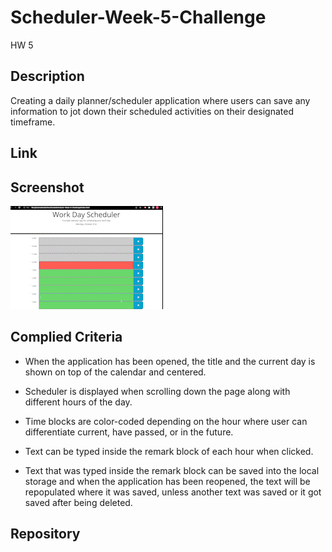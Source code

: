 # Scheduler-Week-5-Challenge 

HW 5
## Description

Creating a daily planner/scheduler application where users can save any information to jot down their scheduled activities on their designated timeframe. 
## Link

## Screenshot

![Work Day Scheduler Gif](assets/images/Scheduler.gif)
## Complied Criteria

* When the application has been opened, the title and the current day is shown on top of the calendar and centered.

* Scheduler is displayed when scrolling down the page along with different hours of the day.

* Time blocks are color-coded depending on the hour where user can differentiate current, have passed, or in the future.

* Text can be typed inside the remark block of each hour when clicked.

* Text that was typed inside the remark block can be saved into the local storage and when the application has been reopened, the text will be repopulated where it was saved, unless another text was saved or it got saved after being deleted.

## Repository